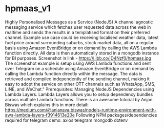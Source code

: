 # hpmaas_v1
 Highly Personalised Messages as a Service (NodeJS)  A channel agnostic messaging service which fetches user requested data across the web in realtime and sends the results in a templatised format on their preferred channel.  Example use case could be receiving localised weather data, latest fuel price around surrounding suburbs, stock market data, all on a regular basis using Amazon EventBridge or on demand by calling the AWS Lambda function directly. All data is then automatically stored in a mongodb instance for BI purposes.  Screenshot in link - https://i.ibb.co/jD4Nzf0/hpmaas.jpg  The screenshot example is setup using AWS Lambda functions and sent over Telegram on a schedule using Amazon EventBridge or on demand by calling the Lambda function directly within the message.  The data is retrieved and compiled independently of the sending channel, making it easy to adopt the service on other OTT channels such as WhatsApp, SMS, LINE, and WeChat."  Prerequisites:  Managing NodeJS Dependencies using Lambda Layers. Lambda Layers allows you to setup dependency bundles across multiple Lambda functions. There is an awesome tutorial by Anjan Biswas which explains this in more detail: https://medium.com/@anjanava.biswas/nodejs-runtime-environment-with-aws-lambda-layers-f3914613e20e  Following NPM packages/dependencies required for telegram demo:  axios telegram mongodb dotenv
